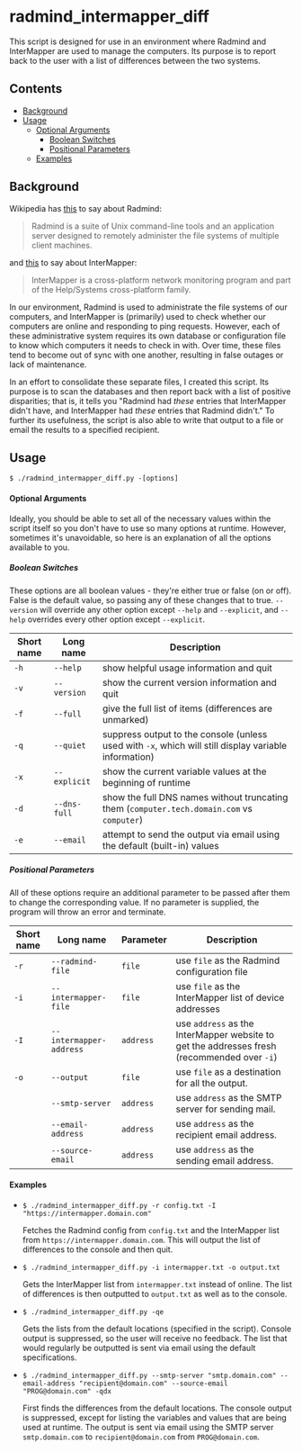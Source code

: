 radmind_intermapper_diff
========================

This script is designed for use in an environment where Radmind and InterMapper are used to manage the computers.  Its purpose is to report back to the user with a list of differences between the two systems.

Contents
--------

* [Background](#background)
* [Usage](#usage)
  * [Optional Arguments](#optional-arguments)
    * [Boolean Switches](#boolean-switches)
    * [Positional Parameters](#positional-parameters)
  * [Examples](#examples)

Background
----------

Wikipedia has [this](http://en.wikipedia.org/wiki/Radmind) to say about Radmind:

> Radmind is a suite of Unix command-line tools and an application server designed to remotely administer the file systems of multiple client machines.

and [this](http://en.wikipedia.org/wiki/InterMapper) to say about InterMapper:

> InterMapper is a cross-platform network monitoring program and part of the Help/Systems cross-platform family.

In our environment, Radmind is used to administrate the file systems of our computers, and InterMapper is (primarily) used to check whether our computers are online and responding to ping requests.  However, each of these administrative system requires its own database or configuration file to know which computers it needs to check in with.  Over time, these files tend to become out of sync with one another, resulting in false outages or lack of maintenance.

In an effort to consolidate these separate files, I created this script.  Its purpose is to scan the databases and then report back with a list of positive disparities; that is, it tells you "Radmind had *these* entries that InterMapper didn't have, and InterMapper had *these* entries that Radmind didn't."  To further its usefulness, the script is also able to write that output to a file or email the results to a specified recipient.

Usage
-----

`$ ./radmind_intermapper_diff.py -[options]`

#### Optional Arguments

Ideally, you should be able to set all of the necessary values within the script itself so you don't have to use so many options at runtime.  However, sometimes it's unavoidable, so here is an explanation of all the options available to you.

##### Boolean Switches

These options are all boolean values - they're either true or false (on or off).  False is the default value, so passing any of these changes that to true.  `--version` will override any other option except `--help` and `--explicit`, and `--help` overrides every other option except `--explicit`.

| Short name | Long name | Description |
|------------|-----------|-------------|
| `-h` | `--help` | show helpful usage information and quit |
| `-v` | `--version` | show the current version information and quit |
| `-f` | `--full` | give the full list of items (differences are unmarked) |
| `-q` | `--quiet` | suppress output to the console (unless used with `-x`, which will still display variable information) |
| `-x` | `--explicit` | show the current variable values at the beginning of runtime |
| `-d` | `--dns-full` | show the full DNS names without truncating them (`computer.tech.domain.com` vs `computer`) |
| `-e` | `--email` | attempt to send the output via email using the default (built-in) values |

##### Positional Parameters

All of these options require an additional parameter to be passed after them to change the corresponding value.  If no parameter is supplied, the program will throw an error and terminate.

| Short name | Long name | Parameter | Description |
|------------|-----------|-----------|-------------|
| `-r` | `--radmind-file` | `file` | use `file` as the Radmind configuration file |
| `-i` | `--intermapper-file` | `file` | use `file` as the InterMapper list of device addresses |
| `-I` | `--intermapper-address` | `address` | use `address` as the InterMapper website to get the addresses fresh (recommended over `-i`) |
| `-o` | `--output` | `file` | use `file` as a destination for all the output. |
|      | `--smtp-server` | `address` | use `address` as the SMTP server for sending mail. |
|      | `--email-address` | `address` | use `address` as the recipient email address. |
|      | `--source-email` | `address` | use `address` as the sending email address. |

#### Examples

* `$ ./radmind_intermapper_diff.py -r config.txt -I "https://intermapper.domain.com"`

   Fetches the Radmind config from `config.txt` and the InterMapper list from `https://intermapper.domain.com`.  This will output the list of differences to the console and then quit.
   
* `$ ./radmind_intermapper_diff.py -i intermapper.txt -o output.txt`

   Gets the InterMapper list from `intermapper.txt` instead of online.  The list of differences is then outputted to `output.txt` as well as to the console.
   
* `$ ./radmind_intermapper_diff.py -qe`

   Gets the lists from the default locations (specified in the script).  Console output is suppressed, so the user will receive no feedback.  The list that would regularly be outputted is sent via email using the default specifications.
   
* `$ ./radmind_intermapper_diff.py --smtp-server "smtp.domain.com" --email-address "recipient@domain.com" --source-email "PROG@domain.com" -qdx`

   First finds the differences from the default locations.  The console output is suppressed, except for listing the variables and values that are being used at runtime.  The output is sent via email using the SMTP server `smtp.domain.com` to `recipient@domain.com` from `PROG@domain.com`.

